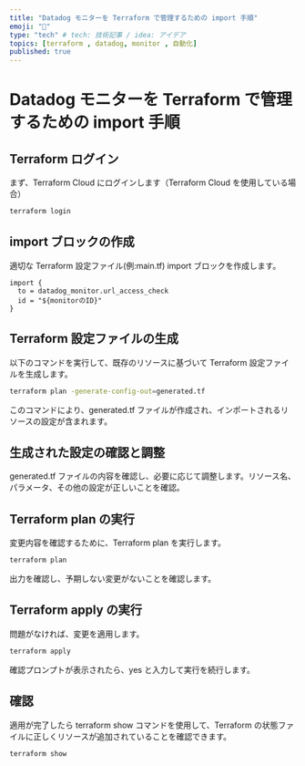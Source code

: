 ```yaml
---
title: "Datadog モニターを Terraform で管理するための import 手順"
emoji: "🐾"
type: "tech" # tech: 技術記事 / idea: アイデア
topics: [terraform , datadog, monitor , 自動化]
published: true
---
```


# Datadog モニターを Terraform で管理するための import 手順

## Terraform ログイン

まず、Terraform Cloud にログインします（Terraform Cloud を使用している場合）

```bash
terraform login
```

## import ブロックの作成
適切な Terraform 設定ファイル(例:main.tf) import ブロックを作成します。

```hcl
import {
  to = datadog_monitor.url_access_check
  id = "${monitorのID}"
}
```

## Terraform 設定ファイルの生成
以下のコマンドを実行して、既存のリソースに基づいて Terraform 設定ファイルを生成します。

```bash
terraform plan -generate-config-out=generated.tf
```

このコマンドにより、generated.tf ファイルが作成され、インポートされるリソースの設定が含まれます。

## 生成された設定の確認と調整
generated.tf ファイルの内容を確認し、必要に応じて調整します。リソース名、パラメータ、その他の設定が正しいことを確認。

## Terraform plan の実行
変更内容を確認するために、Terraform plan を実行します。

```bash
terraform plan
```

出力を確認し、予期しない変更がないことを確認します。

## Terraform apply の実行
問題がなければ、変更を適用します。

```bash
terraform apply
```

確認プロンプトが表示されたら、yes と入力して実行を続行します。

## 確認
適用が完了したら terraform show コマンドを使用して、Terraform の状態ファイルに正しくリソースが追加されていることを確認できます。

```
terraform show
```